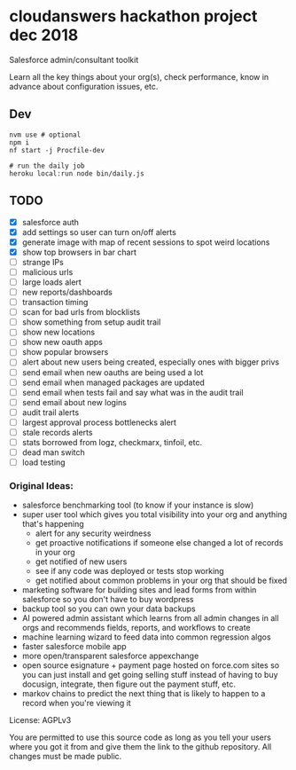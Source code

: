 # cloudanswers hackathon project dec 2018

Salesforce admin/consultant toolkit

Learn all the key things about your org(s), check performance, know in advance about configuration issues, etc.

## Dev

    nvm use # optional
    npm i
    nf start -j Procfile-dev

    # run the daily job
    heroku local:run node bin/daily.js

## TODO

- [x] salesforce auth
- [x] add settings so user can turn on/off alerts
- [x] generate image with map of recent sessions to spot weird locations
- [x] show top browsers in bar chart
- [ ] strange IPs
- [ ] malicious urls
- [ ] large loads alert
- [ ] new reports/dashboards
- [ ] transaction timing
- [ ] scan for bad urls from blocklists
- [ ] show something from setup audit trail
- [ ] show new locations
- [ ] show new oauth apps
- [ ] show popular browsers
- [ ] alert about new users being created, especially ones with bigger privs
- [ ] send email when new oauths are being used a lot
- [ ] send email when managed packages are updated
- [ ] send email when tests fail and say what was in the audit trail
- [ ] send email about new logins
- [ ] audit trail alerts
- [ ] largest approval process bottlenecks alert
- [ ] stale records alerts
- [ ] stats borrowed from logz, checkmarx, tinfoil, etc.
- [ ] dead man switch
- [ ] load testing

### Original Ideas:

- salesforce benchmarking tool (to know if your instance is slow)
- super user tool which gives you total visibility into your org and anything that's happening
  - alert for any security weirdness
  - get proactive notifications if someone else changed a lot of records in your org
  - get notified of new users
  - see if any code was deployed or tests stop working
  - get notified about common problems in your org that should be fixed
- marketing software for building sites and lead forms from within salesforce so you don't have to buy wordpress
- backup tool so you can own your data backups
- AI powered admin assistant which learns from all admin changes in all orgs and recommends fields, reports, and workflows to create
- machine learning wizard to feed data into common regression algos
- faster salesforce mobile app
- more open/transparent salesforce appexchange
- open source esignature + payment page hosted on force.com sites so you can just install and get going selling stuff instead of having to buy docusign, integrate, then figure out the payment stuff, etc.
- markov chains to predict the next thing that is likely to happen to a record when you're viewing it

License: AGPLv3

You are permitted to use this source code as long as you tell your users where you got it from and give them the link to the github repository. All changes must be made public.
